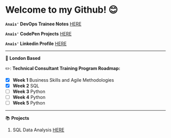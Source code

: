 # Welcome to my Github! :blush:

**`Anais'` DevOps Trainee Notes** [HERE](/docs)

**`Anais'` CodePen Projects** [HERE](https://codepen.io/tangintech)

**`Anais'` Linkedin Profile** [HERE](https://www.linkedin.com/in/anais-tang/)

---
:round_pushpin: **London Based**

:pencil2:: **Technical Consultant Training Program Roadmap:**

- [x] **Week 1** Business Skills and Agile Methodologies
- [x] **Week 2** SQL
- [ ] **Week 3** Python
- [ ] **Week 4** Python
- [ ] **Week 5** Python

---

:books: **Projects**

1. SQL Data Analysis [HERE](/docs/Week2_SQL/SQL_Projects)


 
